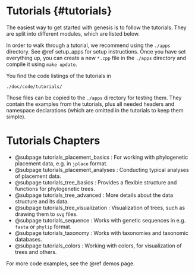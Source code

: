 Tutorials {#tutorials}
===========

<!-- # Getting Started {#tutorials_getting_started} -->

The easiest way to get started with genesis is to follow the tutorials. They are split into
different modules, which are listed below.

In order to walk through a tutorial, we recommend using the `./apps` directory.
See @ref setup_apps for setup instructions. Once you have set everything up, you can create a new
`*.cpp` file in the `./apps` directory and compile it using `make update`.

You find the code listings of the tutorials in

    ./doc/code/tutorials/

Those files can be copied to the `./apps` directory for testing them. They contain the examples
from the tutorials, plus all needed headers and namespace declarations (which are omitted in the
tutorials to keep them simple).

# Tutorials Chapters

  * @subpage tutorials_placement_basics : For working with phylogenetic placement data, e.g. in `jplace` format.
  * @subpage tutorials_placement_analyses : Conducting typical analyses of placement data.
  * @subpage tutorials_tree_basics : Provides a flexible structure and functions for phylogenetic trees.
  * @subpage tutorials_tree_advanced : More details about the data structure and its data.
  * @subpage tutorials_tree_visualization : Visualization of trees, such as drawing them to `svg` files.
  * @subpage tutorials_sequence : Works with genetic sequences in e.g. `fasta` or `phylip` format.
  * @subpage tutorials_taxonomy : Works with taxonomies and taxonomic databases.
  * @subpage tutorials_colors : Working with colors, for visualization of trees and others.
  <!-- * @subpage tutorials_utils: Provides auxiliary tools for e.g., file system, logging, math, texts, colors, etc. -->

For more code examples, see the @ref demos page.

<!--
# What Next?

  * inspect the [Namespaces](namespaces.html) list and [Classes](annotated.html) list.
  * look at code, write your own apps and programs.
  * ask at support.
  * contribute code.
  * Do science!
  * Save the world!
-->

